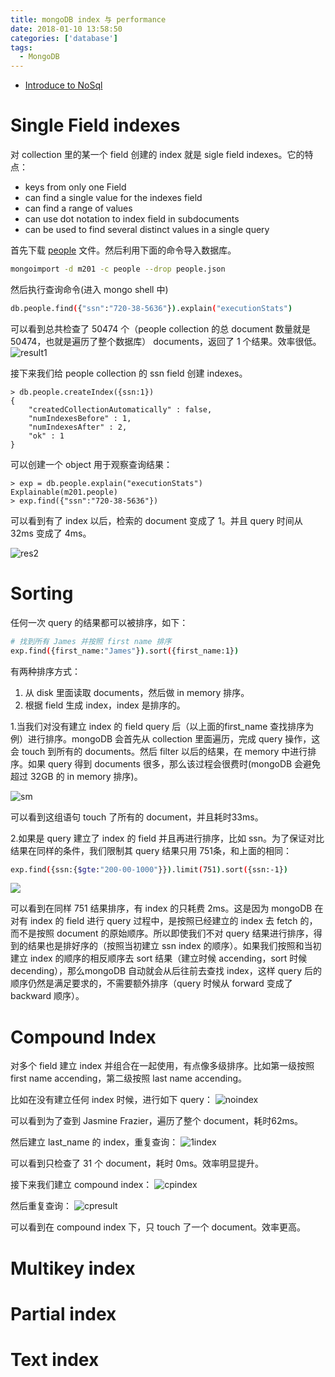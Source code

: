 ```yaml
---
title: mongoDB index 与 performance
date: 2018-01-10 13:58:50
categories: ['database']
tags:
  - MongoDB
---
```

- [Introduce to NoSql](https://www.youtube.com/watch?v=qI_g07C_Q5I)

# Single Field indexes
对 collection 里的某一个 field 创建的 index 就是 sigle  field indexes。它的特点：
- keys from only one Field
- can find a single value for the indexes field
- can find a range of values
- can use dot notation to index field in subdocuments
- can be used to find several distinct values in a single query
<!-- more -->
首先下载 [people](https://university.mongodb.com/static/MongoDB_2018_M201_January/handouts/people.json) 文件。然后利用下面的命令导入数据库。
```bash
mongoimport -d m201 -c people --drop people.json
```

然后执行查询命令(进入 mongo shell 中)
```bash
db.people.find({"ssn":"720-38-5636"}).explain("executionStats")
```
可以看到总共检查了 50474 个（people collection 的总 document 数量就是 50474，也就是遍历了整个数据库） documents，返回了 1 个结果。效率很低。
![result1](result1.png)

接下来我们给 people collection 的 ssn field 创建 indexes。
```
> db.people.createIndex({ssn:1})
{
	"createdCollectionAutomatically" : false,
	"numIndexesBefore" : 1,
	"numIndexesAfter" : 2,
	"ok" : 1
}
```

可以创建一个 object 用于观察查询结果：
```
> exp = db.people.explain("executionStats")
Explainable(m201.people)
> exp.find({"ssn":"720-38-5636"})
```

可以看到有了 index 以后，检索的 document 变成了 1。并且 query 时间从 32ms 变成了 4ms。

![res2](result2.png)

# Sorting
任何一次 query 的结果都可以被排序，如下：
```bash
# 找到所有 James 并按照 first name 排序
exp.find({first_name:"James"}).sort({first_name:1})
```

有两种排序方式：
1. 从 disk 里面读取 documents，然后做 in memory 排序。
2. 根据 field 生成 index，index 是排序的。

1.当我们对没有建立 index 的 field query 后（以上面的first_name 查找排序为例）进行排序。mongoDB 会首先从 collection 里面遍历，完成 query 操作，这会 touch 到所有的 documents。然后 filter 以后的结果，在 memory 中进行排序。如果 query 得到 documents 很多，那么该过程会很费时(mongoDB 会避免超过 32GB 的 in memory 排序)。

![sm](sort-in-memory.png)

可以看到这组语句 touch 了所有的 document，并且耗时33ms。

2.如果是 query 建立了 index 的 field 并且再进行排序，比如 ssn。为了保证对比结果在同样的条件，我们限制其 query 结果只用 751条，和上面的相同：
```bash
exp.find({ssn:{$gte:"200-00-1000"}}).limit(751).sort({ssn:-1})
```

![](sort-index.png)

可以看到在同样 751 结果排序，有 index 的只耗费 2ms。这是因为 mongoDB 在对有 index 的 field 进行 query 过程中，是按照已经建立的 index 去 fetch 的，而不是按照 document 的原始顺序。所以即使我们不对 query 结果进行排序，得到的结果也是排好序的（按照当初建立 ssn index 的顺序）。如果我们按照和当初建立 index 的顺序的相反顺序去 sort 结果（建立时候 accending，sort 时候 decending），那么mongoDB 自动就会从后往前去查找 index，这样 query 后的顺序仍然是满足要求的，不需要额外排序（query 时候从 forward 变成了 backward 顺序）。

# Compound Index
对多个 field 建立 index 并组合在一起使用，有点像多级排序。比如第一级按照 first name accending，第二级按照 last name accending。

比如在没有建立任何 index 时候，进行如下 query：
![noindex](noindex.png)

可以看到为了查到 Jasmine Frazier，遍历了整个 document，耗时62ms。

然后建立 last_name 的 index，重复查询：
![1index](1index.png)

可以看到只检查了 31 个 document，耗时 0ms。效率明显提升。

接下来我们建立 compound index：
![cpindex](cpindex.png)

然后重复查询：
![cpresult](cpresult.png)

可以看到在 compound index 下，只 touch 了一个 document。效率更高。

# Multikey index
# Partial index
# Text index

